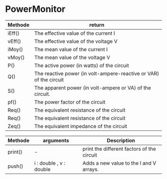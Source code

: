 # PowerMonitor


| Methode | return |
| --- | ----------- |
| iEff() | The effective value of the current I |
| vEff() | The effective value of the voltage V |
| iMoy() | The mean value of the current I |
| vMoy() | The mean value of the voltage V |
| P() | The active power (in watts) of the circuit |
| Q() | The reactive power (in volt-ampere-reactive or VAR) of the circuit|
| S() | The apparent power (in volt-ampere or VA) of the circuit.|
| pf() | The power factor of the circuit |
| Req() | The equivalent resistance of the circuit |
| Req() | The equivalent resistance of the circuit |
| Zeq() | The equivalent impedance of the circuit |

| Methode | arguments | Description |
| --- | ------------- |-----------------|
| print() |-|print the different factors of the circuit |
| push() | i : double , v : double | Adds a new value to the I and V arrays. |
